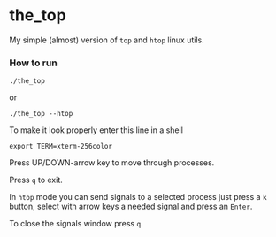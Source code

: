 # the_top
My simple (almost) version of `top` and `htop` linux utils.

### How to run
```
./the_top
```
or
```
./the_top --htop
```
To make it look properly enter this line in a shell
```
export TERM=xterm-256color
```
Press UP/DOWN-arrow key to move through processes.

Press `q` to exit.

In `htop` mode you can send signals to a selected process
just press a `k` button, select with arrow keys a needed signal
and press an `Enter`.

To close the signals window press `q`.
